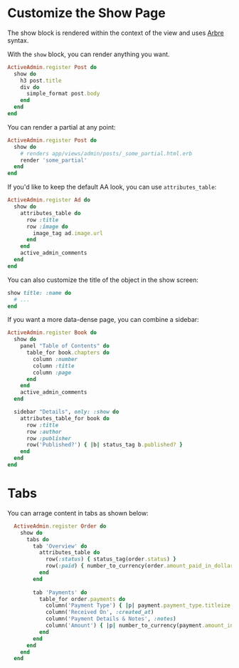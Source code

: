 # Customize the Show Page

The show block is rendered within the context of the view and uses [Arbre](https://github.com/activeadmin/arbre) syntax.

With the `show` block, you can render anything you want.

```ruby
ActiveAdmin.register Post do
  show do
    h3 post.title
    div do
      simple_format post.body
    end
  end
end
```

You can render a partial at any point:

```ruby
ActiveAdmin.register Post do
  show do
    # renders app/views/admin/posts/_some_partial.html.erb
    render 'some_partial'
  end
end
```

If you'd like to keep the default AA look, you can use `attributes_table`:

```ruby
ActiveAdmin.register Ad do
  show do
    attributes_table do
      row :title
      row :image do
        image_tag ad.image.url
      end
    end
    active_admin_comments
  end
end
```

You can also customize the title of the object in the show screen:

```ruby
show title: :name do
  # ...
end
```

If you want a more data-dense page, you can combine a sidebar:

```ruby
ActiveAdmin.register Book do
  show do
    panel "Table of Contents" do
      table_for book.chapters do
        column :number
        column :title
        column :page
      end
    end
    active_admin_comments
  end

  sidebar "Details", only: :show do
    attributes_table_for book do
      row :title
      row :author
      row :publisher
      row('Published?') { |b| status_tag b.published? }
    end
  end
end
```

# Tabs

You can arrage content in tabs as shown below:

```ruby
  ActiveAdmin.register Order do 
    show do
      tabs do
        tab 'Overview' do
          attributes_table do
            row(:status) { status_tag(order.status) }
            row(:paid) { number_to_currency(order.amount_paid_in_dollars) }
          end
        end
        
        tab 'Payments' do
          table_for order.payments do
            column('Payment Type') { |p| payment.payment_type.titleize }
            column('Received On', :created_at)
            column('Payment Details & Notes', :notes)
            column('Amount') { |p| number_to_currency(payment.amount_in_dollars) }
          end
        end
      end
    end
  end
```
